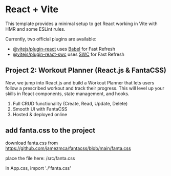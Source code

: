 # React + Vite

This template provides a minimal setup to get React working in Vite with HMR and some ESLint rules.

Currently, two official plugins are available:

- [@vitejs/plugin-react](https://github.com/vitejs/vite-plugin-react/blob/main/packages/plugin-react/README.md) uses [Babel](https://babeljs.io/) for Fast Refresh
- [@vitejs/plugin-react-swc](https://github.com/vitejs/vite-plugin-react-swc) uses [SWC](https://swc.rs/) for Fast Refresh

## Project 2: Workout Planner (React.js & FantaCSS)
Now, we jump into React.js and build a Workout Planner that lets users follow a prescribed workout and track their progress. This will level up your skills in React components, state management, and hooks.

1. Full CRUD functionality (Create, Read, Update, Delete)
2. Smooth UI with FantaCSS
3. Hosted & deployed online


## add fanta.css to the project
download fanta.css from 
https://github.com/jamezmca/fantacss/blob/main/fanta.css

<p>place the file here:
/src/fanta.css

In App.css, 
import './'fanta.css'
